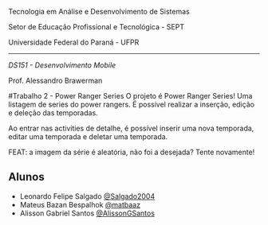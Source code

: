 Tecnologia em Análise e Desenvolvimento de Sistemas

Setor de Educação Profissional e Tecnológica - SEPT

Universidade Federal do Paraná - UFPR

---

*DS151 - Desenvolvimento Mobile*

Prof. Alessandro Brawerman

#Trabalho 2 - Power Ranger Series
O projeto é Power Ranger Series! Uma listagem de series do power rangers. É possível realizar a inserção, edição e deleção das temporadas.

Ao entrar nas activities de detalhe, é possível inserir uma nova temporada, editar uma temporada e deletar uma temporada.

FEAT: a imagem da série é aleatória, não foi a desejada? Tente novamente!

## Alunos
- Leonardo Felipe Salgado [@Salgado2004](https://github.com/Salgado2004)
- Mateus Bazan Bespalhok [@matbaaz](https://github.com/matbaaz)
- Alisson Gabriel Santos [@AlissonGSantos](https://github.com/AlissonGSantos)